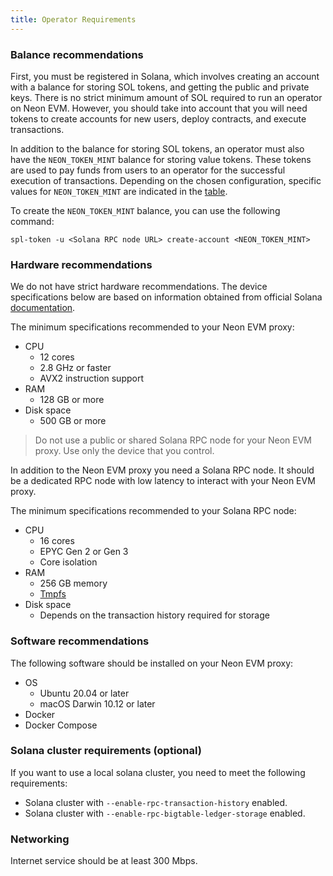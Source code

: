 ```yaml
---
title: Operator Requirements
---
```


### Balance recommendations

First, you must be registered in Solana, which involves creating an account with a balance for storing SOL tokens, and getting the public and private keys.
There is no strict minimum amount of SOL required to run an operator on Neon EVM. However, you should take into account that you will need tokens to create accounts for new users, deploy contracts, and execute transactions.

In addition to the balance for storing SOL tokens, an operator must also have the `NEON_TOKEN_MINT` balance for storing value tokens. These tokens are used to pay funds from users to an operator for the successful execution of transactions. Depending on the chosen configuration, specific values for `NEON_TOKEN_MINT` are indicated in the [table](operating/operator_guide.md#neon_token_mint).

To create the `NEON_TOKEN_MINT` balance, you can use the following command:
```
spl-token -u <Solana RPC node URL> create-account <NEON_TOKEN_MINT>
```

### Hardware recommendations
We do not have strict hardware recommendations. The device specifications below are based on information obtained from official Solana [documentation](https://docs.solana.com/running-validator/validator-reqs).

The minimum specifications recommended to your Neon EVM proxy:
  * CPU
    * 12 cores
    * 2.8 GHz or faster
    * AVX2 instruction support
  * RAM
    * 128 GB or more
  * Disk space
    * 500 GB or more

> Do not use a public or shared Solana RPC node for your Neon EVM proxy. Use only the device that you control.

In addition to the Neon EVM proxy you need a Solana RPC node. It should be a dedicated RPC node with low latency to interact with your Neon EVM proxy.

The minimum specifications recommended to your Solana RPC node:
  * CPU
    * 16 cores
    * EPYC Gen 2 or Gen 3
    * Core isolation
  * RAM
    * 256 GB memory
    * [Tmpfs](about/terminology.md#tmpfs)
  * Disk space
    * Depends on the transaction history required for storage

### Software recommendations
The following software should be installed on your Neon EVM proxy:
  * OS
    * Ubuntu 20.04 or later
    * macOS Darwin 10.12 or later
  * Docker
  * Docker Compose

### Solana cluster requirements (optional)
If you want to use a local solana cluster, you need to meet the following requirements:
  * Solana cluster with `--enable-rpc-transaction-history` enabled.
  * Solana cluster with `--enable-rpc-bigtable-ledger-storage` enabled.

### Networking
Internet service should be at least 300 Mbps.
